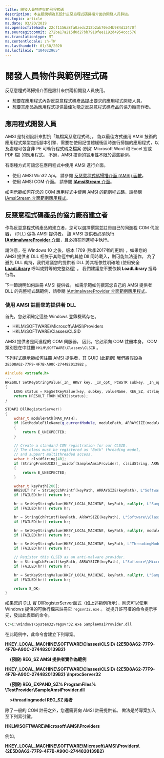 ```yaml
---
title: 開發人員物件與範例程式碼
description: 本主題說明為其設計反惡意程式碼掃描介面的開發人員群組。
ms.topic: article
ms.date: 03/20/2019
ms.openlocfilehash: 22cf1156a8fa0aedc212b2ab70e34b984d13470f
ms.sourcegitcommit: 272ba17a215d0d27bb7918fee1192d4954ccc576
ms.translationtype: MT
ms.contentlocale: zh-TW
ms.lasthandoff: 01/30/2020
ms.locfileid: "104022965"
---
```

# <a name="developer-audience-and-sample-code"></a>開發人員物件與範例程式碼

反惡意程式碼掃描介面是設計來供兩組開發人員使用。

- 想要在應用程式內對反惡意程式碼產品提出要求的應用程式開發人員。
- 想要其產品為應用程式提供最佳功能之反惡意程式碼產品的協力廠商作者。

## <a name="application-developers"></a>應用程式開發人員

AMSI 是特別設計來對抗「無檔案惡意程式碼」。 能以最佳方式運用 AMSI 技術的應用程式類型包括腳本引擎、需要在使用記憶體緩衝區時進行掃描的應用程式，以及處理可包含非 PE 可執行程式碼之檔案 (例如 Microsoft Word 和 Excel 宏或 PDF 檔) 的應用程式。 不過，AMSI 技術的實用性不限於這些範例。

有兩種方式可讓您在應用程式中使用 AMSI 進行介面。

- 使用 AMSI Win32 Api。 請參閱 [反惡意程式碼掃描介面 (AMSI) 函數](/windows/desktop/amsi/antimalware-scan-interface-functions)。
- 使用 AMSI COM 介面。 請參閱 [ **IAmsiStream** 介面](/windows/desktop/api/amsi/nn-amsi-iamsistream)。

如需示範如何在您的 COM 應用程式中使用 AMSI 的範例程式碼，請參閱 [IAmsiStream 介面範例應用程式](https://github.com/Microsoft/Windows-classic-samples/tree/master/Samples/AmsiStream)。

## <a name="third-party-creators-of-antimalware-products"></a>反惡意程式碼產品的協力廠商建立者

作為反惡意程式碼產品的建立者，您可以選擇撰寫並註冊自己的同進程 COM 伺服器， (DLL) 做為 AMSI 提供者。 該 AMSI 提供者必須執行 [ **IAntimalwareProvider** 介面](/windows/desktop/api/amsi/nn-amsi-iantimalwareprovider)，且必須在同進程中執行。

請注意，在 Windows 10 之後，版本 1709 (秋季2017者的更新) ，如果您的 AMSI 提供者 DLL 相依于其路徑中的其他 Dll 同時載入，則可能無法運作。 為了避免 DLL 劫持，我們建議您的提供者 DLL 將其相依性明確地 (使用安全 [**LoadLibrary**](/windows/desktop/api/libloaderapi/nf-libloaderapi-loadlibraryw) 呼叫或對等的完整路徑) 。 我們建議您不要依賴 **LoadLibrary** 搜尋行為。

下一節說明如何註冊 AMSI 提供者。 如需示範如何撰寫您自己的 AMSI 提供者 DLL 的完整程式碼範例，請參閱 [IAntimalwareProvider 介面範例應用程式](https://github.com/Microsoft/Windows-classic-samples/tree/master/Samples/AmsiProvider)。

### <a name="register-your-provider-dll-with-amsi"></a>使用 AMSI 註冊您的提供者 DLL

首先，您必須確定這些 Windows 登錄機碼存在。

- HKLM\SOFTWARE\Microsoft\AMSI\Providers
- HKLM\SOFTWARE\Classes\CLSID

AMSI 提供者是同進程的 COM 伺服器。 因此，它必須向 COM 註冊本身。 COM 類別是在中註冊 `HKLM\SOFTWARE\Classes\CLSID` 。

下列程式碼示範如何註冊 AMSI 提供者，其 GUID (此範例) 我們將假設為 `2E5D8A62-77F9-4F7B-A90C-2744820139B2` 。

```cpp
#include <strsafe.h>
...
HRESULT SetKeyStringValue(_In_ HKEY key, _In_opt_ PCWSTR subkey, _In_opt_ PCWSTR valueName, _In_ PCWSTR stringValue)
{
    LONG status = RegSetKeyValue(key, subkey, valueName, REG_SZ, stringValue, (wcslen(stringValue) + 1) * sizeof(wchar_t));
    return HRESULT_FROM_WIN32(status);
}

STDAPI DllRegisterServer()
{
    wchar_t modulePath[MAX_PATH];
    if (GetModuleFileName(g_currentModule, modulePath, ARRAYSIZE(modulePath)) >= ARRAYSIZE(modulePath))
    {
        return E_UNEXPECTED;
    }

    // Create a standard COM registration for our CLSID.
    // The class must be registered as "Both" threading model,
    // and support multithreaded access.
    wchar_t clsidString[40];
    if (StringFromGUID2(__uuidof(SampleAmsiProvider), clsidString, ARRAYSIZE(clsidString)) == 0)
    {
        return E_UNEXPECTED;
    }

    wchar_t keyPath[200];
    HRESULT hr = StringCchPrintf(keyPath, ARRAYSIZE(keyPath), L"Software\\Classes\\CLSID\\%ls", clsidString);
    if (FAILED(hr)) return hr;

    hr = SetKeyStringValue(HKEY_LOCAL_MACHINE, keyPath, nullptr, L"SampleAmsiProvider");
    if (FAILED(hr)) return hr;

    hr = StringCchPrintf(keyPath, ARRAYSIZE(keyPath), L"Software\\Classes\\CLSID\\%ls\\InProcServer32", clsidString);
    if (FAILED(hr)) return hr;

    hr = SetKeyStringValue(HKEY_LOCAL_MACHINE, keyPath, nullptr, modulePath);
    if (FAILED(hr)) return hr;

    hr = SetKeyStringValue(HKEY_LOCAL_MACHINE, keyPath, L"ThreadingModel", L"Both");
    if (FAILED(hr)) return hr;

    // Register this CLSID as an anti-malware provider.
    hr = StringCchPrintf(keyPath, ARRAYSIZE(keyPath), L"Software\\Microsoft\\AMSI\\Providers\\%ls", clsidString);
    if (FAILED(hr)) return hr;

    hr = SetKeyStringValue(HKEY_LOCAL_MACHINE, keyPath, nullptr, L"SampleAmsiProvider");
    if (FAILED(hr)) return hr;

    return S_OK;
}
```

如果您的 DLL 實 [DllRegisterServer](/windows/desktop/api/olectl/nf-olectl-dllregisterserver)函式（如上述範例所示），則您可以使用 Windows 提供的可執行檔來註冊它 `regsvr32.exe` 。 從提升許可權的命令提示字元，發出此表單的命令。

```cmd
C:>C:\Windows\System32\regsvr32.exe SampleAmsiProvider.dll
```

在此範例中，此命令會建立下列專案。

**HKEY_LOCAL_MACHINE\SOFTWARE\Classes\CLSID\\ {2E5D8A62-77F9-4F7B-A90C-2744820139B2}**

&nbsp;&nbsp;&nbsp;&nbsp;**(預設) REG_SZ AMSI 提供者實作為範例**


**HKEY_LOCAL_MACHINE\SOFTWARE\Classes\CLSID\\ {2E5D8A62-77F9-4F7B-A90C-2744820139B2} \InprocServer32**

&nbsp;&nbsp;&nbsp;&nbsp;**(預設) REG_EXPAND_SZ% ProgramFiles% \TestProvider\SampleAmsiProvider.dll**

&nbsp;&nbsp;&nbsp;&nbsp;**>threadingmodel REG_SZ 兩者**

除了一般的 COM 註冊之外，您還需要向 AMSI 註冊提供者。 做法是將專案加入至下列索引鍵。

**HKLM\SOFTWARE\Microsoft\AMSI\Providers**

例如，

**HKEY_LOCAL_MACHINE\SOFTWARE\Microsoft\AMSI\Providers\\ {2E5D8A62-77F9-4F7B-A90C-2744820139B2}**
